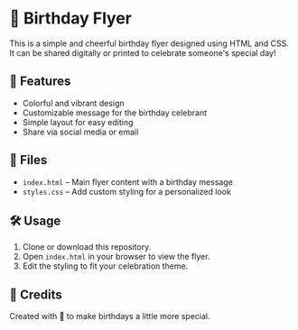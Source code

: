 # 🎉 Birthday Flyer

This is a simple and cheerful birthday flyer designed using HTML and CSS. It can be shared digitally or printed to celebrate someone's special day!

## 📝 Features

- Colorful and vibrant design
- Customizable message for the birthday celebrant
- Simple layout for easy editing
- Share via social media or email

## 📁 Files

- `index.html` – Main flyer content with a birthday message
- `styles.css` – Add custom styling for a personalized look


## 🛠️ Usage

1. Clone or download this repository.
2. Open `index.html` in your browser to view the flyer.
3. Edit the styling to fit your celebration theme.

## 🎂 Credits

Created with 💖 to make birthdays a little more special.

